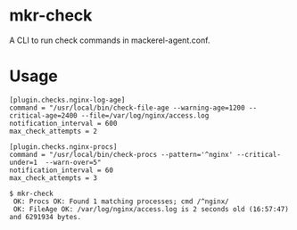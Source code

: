 mkr-check
=========

A CLI to run check commands in mackerel-agent.conf.

# Usage

```
[plugin.checks.nginx-log-age]
command = "/usr/local/bin/check-file-age --warning-age=1200 --critical-age=2400 --file=/var/log/nginx/access.log
notification_interval = 600
max_check_attempts = 2

[plugin.checks.nginx-procs]
command = "/usr/local/bin/check-procs --pattern='^nginx' --critical-under=1  --warn-over=5"
notification_interval = 60
max_check_attempts = 3
```

```shell
$ mkr-check
 OK: Procs OK: Found 1 matching processes; cmd /^nginx/
 OK: FileAge OK: /var/log/nginx/access.log is 2 seconds old (16:57:47) and 6291934 bytes.
```
